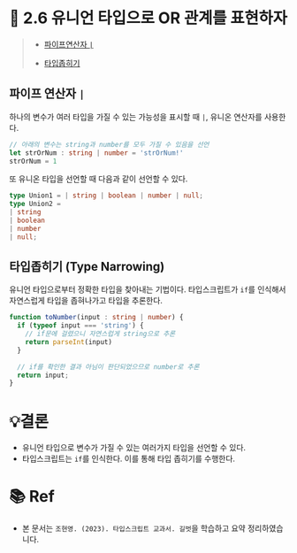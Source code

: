 # 📌 2.6 유니언 타입으로 OR 관계를 표현하자

> - [파이프연산자 `|`](#파이프-연산자-)
> 
> - [타입좁히기](#타입좁히기-type-narrowing)

## 파이프 연산자 `|`

하나의 변수가 여러 타입을 가질 수 있는 가능성을 표시할 때 `|`, 유니온 연산자를 사용한다.

```ts
// 아래의 변수는 string과 number를 모두 가질 수 있음을 선언
let strOrNum : string | number = 'strOrNum!'
strOrNum = 1
```

또 유니온 타입을 선언할 때 다음과 같이 선언할 수 있다.

```ts
type Union1 = | string | boolean | number | null;
type Union2 = 
| string
| boolean
| number
| null;
```

## 타입좁히기 (Type Narrowing)

유니언 타입으로부터 정확한 타입을 찾아내는 기법이다. 타입스크립트가 `if`를 인식해서 자연스럽게 타입을 좁혀나가고 타입을 추론한다.

```ts
function toNumber(input : string | number) {
  if (typeof input === 'string') {
    // if문에 걸렸으니 자연스럽게 string으로 추론
    return parseInt(input)
  }
  
  // if를 확인한 결과 아님이 판단되었으므로 number로 추론
  return input;
}
```

# 💡결론

- 유니언 타입으로 변수가 가질 수 있는 여러가지 타입을 선언할 수 있다.
- 타입스크립트는 `if`를 인식한다. 이를 통해 타입 좁히기를 수행한다.

# 📚 Ref

- 본 문서는 `조현영. (2023). 타입스크립트 교과서. 길벗`을 학습하고 요약 정리하였습니다.